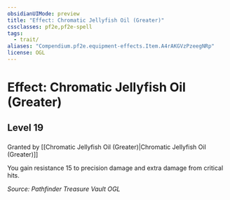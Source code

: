 ```yaml
---
obsidianUIMode: preview
title: "Effect: Chromatic Jellyfish Oil (Greater)"
cssclasses: pf2e,pf2e-spell
tags:
  - trait/
aliases: "Compendium.pf2e.equipment-effects.Item.A4rAKGVzPzeegNRp"
license: OGL
---
```

# Effect: Chromatic Jellyfish Oil (Greater)
## Level 19
### 






Granted by [[Chromatic Jellyfish Oil (Greater)|Chromatic Jellyfish Oil (Greater)]]

You gain resistance 15 to precision damage and extra damage from critical hits.

*Source: Pathfinder Treasure Vault*
*OGL*